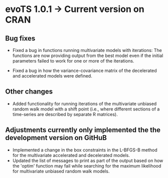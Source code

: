 # evoTS 1.0.1 -> Current version on CRAN

## Bug fixes

- Fixed a bug in functions running multivariate models with iterations: The functions are now providing output from the best model even if the initial parameters failed to work for one or more of the iterations. 

- Fixed a bug in how the variance-covariance matrix of the decelerated and accelerated models were defined.    

## Other changes

- Added functionality for running iterations of the multivariate unbiased random walk model with a shift point (i.e., where different sections of a time-series are described by separate R matrices).

## Adjustments currently only implemented the the development version on GitHuB

- Implemented a change in the box constraints in the L-BFGS-B method for the multivariate accelerated and decelerated models. 
- Updated the list of messages to print as part of the output based on how the 'optim' function may fail while searching for the maximum likelihood for multivariate unbiased random walk models.  

